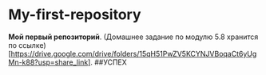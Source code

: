 # My-first-repository
**Мой первый репозиторий**.
(Домашнее задание по модулю 5.8 хранится по ссылке) [https://drive.google.com/drive/folders/15qH51PwZV5KCYNJVBoqaCt6yUgMn-k88?usp=share_link].
##УСПЕХ
